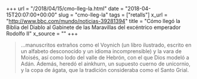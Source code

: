 +++
url = "/2018/04/15/cmo-lleg-la.html"
date = "2018-04-15T20:07:00+00:00"
slug = "cmo-lleg-la"
tags = ["retalls"]
x_url = "http://www.bbc.com/mundo/noticias-39281394"
title = "Cómo llegó la Biblia del Diablo al Gabinete de las Maravillas del excéntrico emperador Rodolfo II"
x_source = ""
+++


> …manuscritos extraños como el Voynich (un libro ilustrado, escrito en un alfabeto desconocido y un idioma incomprensible) y la vara de Moisés, así como lodo del valle de Hebrón, con el que Dios modeló a Adán. Además, heredó el ainkhurn, un supuesto cuerno de unicornio, y la copa de ágata, que la tradición consideraba como el Santo Grial.

